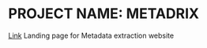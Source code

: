 # **PROJECT NAME: METADRIX**


[Link](https://optimustprime.github.io/Metaland/)
 Landing page for Metadata extraction website
